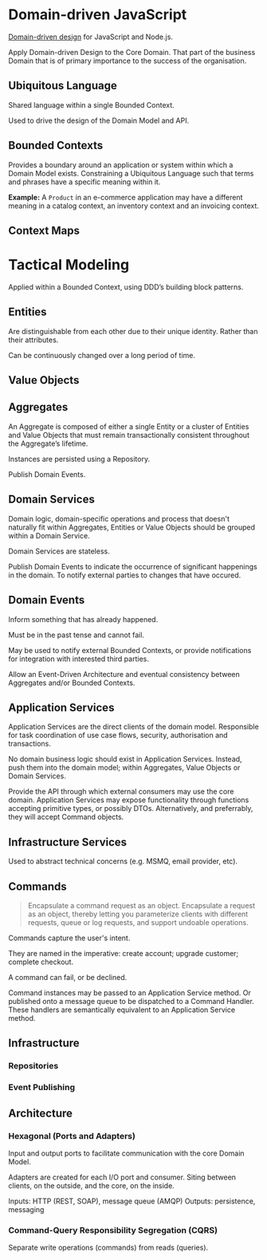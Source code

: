 # Domain-driven JavaScript

[Domain-driven design](http://en.wikipedia.org/wiki/Domain-driven_design) for JavaScript and Node.js.

Apply Domain-driven Design to the Core Domain. That part of the business Domain that is of primary importance to the success of the organisation.

## Ubiquitous Language

Shared language within a single Bounded Context.

Used to drive the design of the Domain Model and API.

## Bounded Contexts

Provides a boundary around an application or system within which a Domain Model exists. Constraining a Ubiquitous Language such that terms and phrases have a specific meaning within it.

**Example:** A `Product` in an e-commerce application may have a different meaning in a catalog context, an inventory context and an invoicing context.

## Context Maps

# Tactical Modeling

Applied within a Bounded Context, using DDD’s building block patterns.

## Entities

Are distinguishable from each other due to their unique identity. Rather than their attributes.

Can be continuously changed over a long period of time.

## Value Objects

## Aggregates

An Aggregate is composed of either a single Entity or a cluster of Entities and Value Objects that must remain transactionally consistent throughout the Aggregate’s lifetime.

Instances are persisted using a Repository.

Publish Domain Events.

## Domain Services

Domain logic, domain-specific operations and process that doesn't naturally fit within Aggregates, Entities or Value Objects should be grouped within a Domain Service. 

Domain Services are stateless.

Publish Domain Events to indicate the occurrence of significant happenings in the domain. To notify external parties to changes that have occured.

## Domain Events

Inform something that has already happened.

Must be in the past tense and cannot fail.

May be used to notify external Bounded Contexts, or provide notifications for integration with interested third parties. 

Allow an Event-Driven Architecture and eventual consistency between Aggregates and/or Bounded Contexts.

## Application Services

Application Services are the direct clients of the domain model. Responsible for task coordination of use case flows, security, authorisation and transactions. 

No domain business logic should exist in Application Services. Instead, push them into the domain model; within Aggregates, Value Objects or Domain Services.

Provide the API through which external consumers may use the core domain. Application Services may expose functionality through functions accepting primitive types, or possibly DTOs. Alternatively, and preferrably, they will accept Command objects.

## Infrastructure Services

Used to abstract technical concerns (e.g. MSMQ, email provider, etc).

## Commands

> Encapsulate a command request as an object. Encapsulate a request as an object, thereby letting you parameterize clients with different requests, queue or log requests, and support undoable operations.

Commands capture the user's intent. 

They are named in the imperative: create account; upgrade customer; complete checkout.

A command can fail, or be declined.

Command instances may be passed to an Application Service method. Or published onto a message queue to be dispatched to a Command Handler. These handlers are semantically equivalent to an Application Service method.

## Infrastructure
### Repositories
### Event Publishing

## Architecture
### Hexagonal (Ports and Adapters)

Input and output ports to facilitate communication with the core Domain Model. 

Adapters are created for each I/O port and consumer. Siting between clients, on the outside, and the core, on the inside.

Inputs: HTTP (REST, SOAP), message queue (AMQP)
Outputs: persistence, messaging

### Command-Query Responsibility Segregation (CQRS)

Separate write operations (commands) from reads (queries).